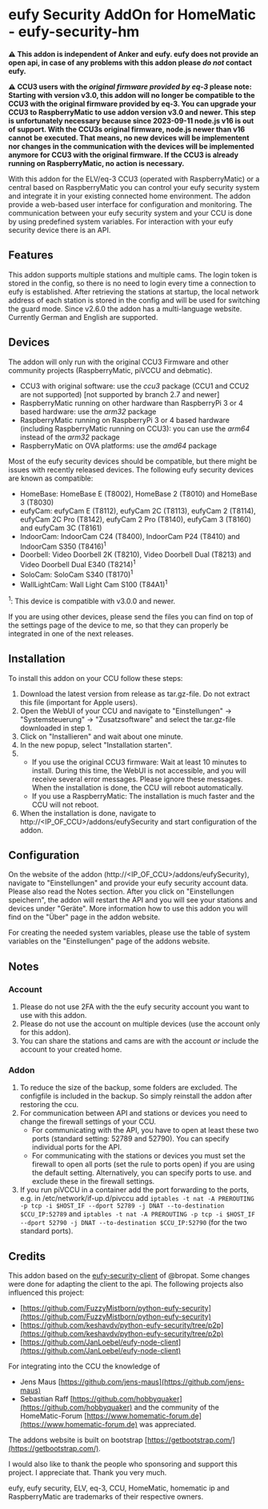 # eufy Security AddOn for HomeMatic - eufy-security-hm
**:warning: This addon is independent of Anker and eufy. eufy does not provide an open api, in case of any problems with this addon please *do not* contact eufy.**

**:warning: CCU3 users with the *original firmware provided by eq-3* please note: Starting with version v3.0, this addon will no longer be compatible to the CCU3 with the original firmware provided by eq-3. You can upgrade your CCU3 to RaspberryMatic to use addon version v3.0 and newer. This step is unfortunately necessary because since 2023-09-11 node.js v16 is out of support. With the CCU3s original firmware, node.js newer than v16 cannot be executed. That means, no new devices will be implementent nor changes in the communication with the devices will be implemented anymore for CCU3 with the original firmware. If the CCU3 is already running on RaspberryMatic, no action is necessary.**

With this addon for the ELV/eq-3 CCU3 (operated with RaspberryMatic) or a central based on RaspberryMatic you can control your eufy security system and integrate it in your existing connected home environment. The addon provide a web-based user interface for configuration and monitoring. The communication between your eufy security system and your CCU is done by using predefined system variables. For interaction with your eufy security device there is an API.

## Features
This addon supports multiple stations and multiple cams. The login token is stored in the config, so there is no need to login every time a connection to eufy is established. After retrieving the stations at startup, the local network address of each station is stored in the config and will be used for switching the guard mode.
Since v2.6.0 the addon has a multi-language website. Currently German and English are supported.

## Devices
The addon will only run with the original CCU3 Firmware and other community projects (RaspberryMatic, piVCCU and debmatic).
* CCU3 with original software: use the *ccu3* package (CCU1 and CCU2 are not supported) [not supported by branch 2.7 and newer]
* RaspberryMatic running on other hardware than RaspberryPi 3 or 4 based hardware: use the *arm32* package
* RaspberryMatic running on RaspberryPi 3 or 4 based hardware (including RaspberryMatic running on CCU3): you can use the *arm64* instead of the *arm32* package
* RaspberryMatic on OVA platforms: use the *amd64* package

Most of the eufy security devices should be compatible, but there might be issues with recently released devices. The following eufy security devices are known as compatible:
* HomeBase: HomeBase E (T8002), HomeBase 2 (T8010) and HomeBase 3 (T8030)
* eufyCam: eufyCam E (T8112), eufyCam 2C (T8113), eufyCam 2 (T8114), eufyCam 2C Pro (T8142), eufyCam 2 Pro (T8140), eufyCam 3 (T8160) and eufyCam 3C (T8161)
* IndoorCam: IndoorCam C24 (T8400), IndoorCam P24 (T8410) and IndoorCam S350 (T8416)<sup>1</sup>
* Doorbell: Video Doorbell 2K (T8210), Video Doorbell Dual (T8213) and Video Doorbell Dual E340 (T8214)<sup>1</sup>
* SoloCam: SoloCam S340 (T8170)<sup>1</sup>
* WallLightCam: Wall Light Cam S100 (T84A1)<sup>1</sup>

<sup>1</sup>: This device is compatible with v3.0.0 and newer.

If you are using other devices, please send the files you can find on top of the settings page of the device to me, so that they can properly be integrated in one of the next releases.

## Installation
To install this addon on your CCU follow these steps:
1. Download the latest version from release as tar.gz-file. Do not extract this file (important for Apple users).
2. Open the WebUI of your CCU and navigate to "Einstellungen" -> "Systemsteuerung" -> "Zusatzsoftware" and select the tar.gz-file downloaded in step 1.
3. Click on "Installieren" and wait about one minute.
4. In the new popup, select "Installation starten".
5. - If you use the original CCU3 firmware: Wait at least 10 minutes to install. During this time, the WebUI is not accessible, and you will receive several error messages. Please ignore these messages. When the installation is done, the CCU will reboot automatically.
   - If you use a RaspberryMatic: The installation is much faster and the CCU will not reboot.
6. When the installation is done, navigate to http://<IP_OF_CCU>/addons/eufySecurity and start configuration of the addon.

## Configuration
On the website of the addon (http://<IP_OF_CCU>/addons/eufySecurity), navigate to "Einstellungen" and provide your eufy security account data. Please also read the Notes section.
After you click on "Einstellungen speichern", the addon will restart the API and you will see your stations and devices under "Geräte". More information how to use this addon you will find on the "Über" page in the addon website.

For creating the needed system variables, please use the table of system variables on the "Einstellungen" page of the addons website.

## Notes
### Account
1. Please do not use 2FA with the the eufy security account you want to use with this addon.
2. Please do not use the account on multiple devices (use the account only for this addon).
3. You can share the stations and cams are with the account *or* include the account to your created home.

### Addon
1. To reduce the size of the backup, some folders are excluded. The configfile is included in the backup. So simply reinstall the addon after restoring the ccu.
2. For communication between API and stations or devices you need to change the firewall settings of your CCU.
   - For communicating with the API, you have to open at least these two ports (standard setting: 52789 and 52790). You can specify individual ports for the API.
   - For communicating with the stations or devices you must set the firewall to open all ports (set the rule to ports open) if you are using the default setting. Alternatively, you can specify ports to use. and exclude these in the firewall settings.
3. If you run piVCCU in a container add the port forwarding to the ports, e.g. in /etc/network/if-up.d/pivccu add `iptables -t nat -A PREROUTING -p tcp -i $HOST_IF --dport 52789 -j DNAT --to-destination $CCU_IP:52789` and `iptables -t nat -A PREROUTING -p tcp -i $HOST_IF --dport 52790 -j DNAT --to-destination $CCU_IP:52790` (for the two standard ports).

## Credits
This addon based on the [eufy-security-client](https://github.com/bropat/eufy-security-client) of @bropat. Some changes were done for adapting the client to the api. The following projects also influenced this project:
- [https://github.com/FuzzyMistborn/python-eufy-security](https://github.com/FuzzyMistborn/python-eufy-security)
- [https://github.com/keshavdv/python-eufy-security/tree/p2p](https://github.com/keshavdv/python-eufy-security/tree/p2p)
- [https://github.com/JanLoebel/eufy-node-client](https://github.com/JanLoebel/eufy-node-client)

For integrating into the CCU the knowledge of
- Jens Maus [https://github.com/jens-maus](https://github.com/jens-maus)
- Sebastian Raff [https://github.com/hobbyquaker](https://github.com/hobbyquaker)
and the community of the HomeMatic-Forum [https://www.homematic-forum.de](https://www.homematic-forum.de) was appreciated.

The addons website is built on bootstrap [https://getbootstrap.com/](https://getbootstrap.com/).

I would also like to thank the people who sponsoring and support this project. I appreciate that. Thank you very much.

eufy, eufy security, ELV, eq-3, CCU, HomeMatic, homematic ip and RaspberryMatic are trademarks of their respective owners.